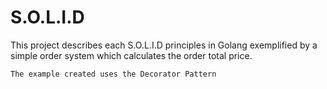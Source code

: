 # S.O.L.I.D
This project describes each S.O.L.I.D principles in Golang exemplified by a simple order system which calculates
the order total price.

``The example created uses the Decorator Pattern``